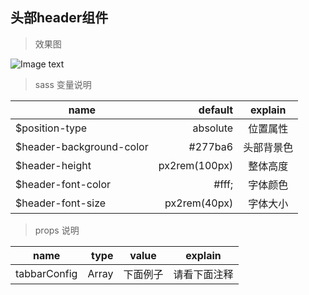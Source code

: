 ## 头部header组件

> 效果图

![Image text](./demo.jpg)

> sass 变量说明

| name           | default  | explain    |
| --------       | -----:   | :----:     |
| $position-type | absolute | 位置属性    |
| $header-background-color |  #277ba6 | 头部背景色    |
| $header-height |  px2rem(100px) | 整体高度    |
| $header-font-color | #fff; | 字体颜色    |
| $header-font-size |  px2rem(40px)| 字体大小|

> props 说明

| name         | type   | value    |  explain    |
| --------     | -----: | :----:   | :----:      |
| tabbarConfig | Array  | 下面例子  | 请看下面注释  |
